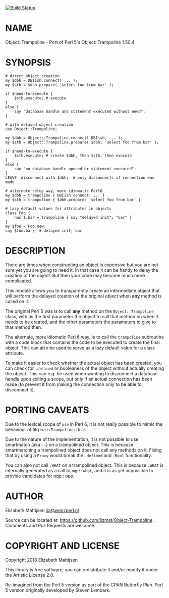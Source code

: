 [![Build Status](https://travis-ci.org/lizmat/Object-Trampoline.svg?branch=master)](https://travis-ci.org/lizmat/Object-Trampoline)

NAME
====

Object::Trampoline - Port of Perl 5's Object::Trampoline 1.50.4

SYNOPSIS
========

    # direct object creation
    my $dbh = DBIish.connect( ... );
    my $sth = $dbh.prepare( 'select foo from bar' );

    if $need-to-execute {
        $sth.execute; # execute
    }
    else {
        say "database handle and statement executed without need";
    }

    # with delayed object creation
    use Object::Trampoline;
     
    my $dbh = Object::Trampoline.connect( DBIish, ... );
    my $sth = Object::Trampoline.prepare( $dbh, 'select foo from bar' );

    if $need-to-execute {
        $sth.execute; # create $dbh, then $sth, then execute
    }
    else {
        say "no database handle opened or statement executed";
    }
    LEAVE .disconnect with $dbh;  # only disconnects if connection was made

    # alternate setup way, more idiomatic Perl6
    my $dbh = trampoline { DBIish.connect: ... }
    my $sth = trampoline { $dbh.prepare: 'select foo from bar' }

    # lazy default values for attributes in objects
    class Foo {
        has $.bar = trampoline { say "delayed init"; "bar" }
    }
    my $foo = Foo.new;
    say $foo.bar;  # delayed init; bar

DESCRIPTION
===========

There are times when constructing an object is expensive but you are not sure yet you are going to need it. In that case it can be handy to delay the creation of the object. But then your code may become much more complicated.

This module allows you to transparently create an intermediate object that will perform the delayed creation of the original object when **any** method is called on it.

The original Perl 5 was is to call **any** method on the `Object::Trampoline` class, with as the first parameter the object to call that method on when it needs to be created, and the other parameters the parameters to give to that method then.

The alternate, more idiomatic Perl 6 way, is to call the `trampoline` subroutine with a code block that contains the code to be executed to create the final object. This can also be used to serve as a lazy default value for a class attribute.

To make it easier to check whether the actual object has been created, you can check for `.defined` or booleaness of the object without actually creating the object. This can e.g. be used when wanting to disconnect a database handle upon exiting a scope, but only if an actual connection has been made (to prevent it from making the connection only to be able to disconnect it).

PORTING CAVEATS
===============

Due to the lexical scope of `use` in Perl 6, it is not really possible to mimic the behaviour of `Object::Trampoline::Use`.

Due to the nature of the implementation, it is not possible to use smartmatch (aka `~~`) on a trampolined object. This is because smartmatching a trampolined object does not call any methods on it. Fixing that by using a `Proxy` would break the `.defined` and `.Bool` functionality.

You can also not call `.WHAT` on a trampolined object. This is because `.WHAT` is internally generated as a call to `nqp::what`, and it is as yet impossible to provide candidates for nqp:: ops.

AUTHOR
======

Elizabeth Mattijsen <liz@wenzperl.nl>

Source can be located at: https://github.com/lizmat/Object-Trampoline . Comments and Pull Requests are welcome.

COPYRIGHT AND LICENSE
=====================

Copyright 2018 Elizabeth Mattijsen

This library is free software; you can redistribute it and/or modify it under the Artistic License 2.0.

Re-imagined from the Perl 5 version as part of the CPAN Butterfly Plan. Perl 5 version originally developed by Steven Lembark.

